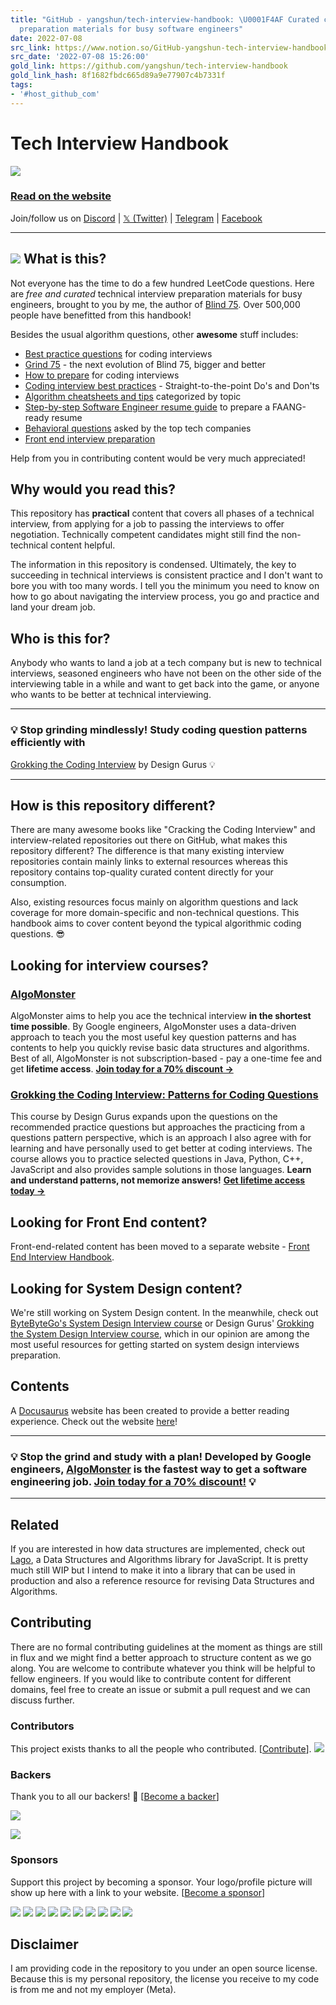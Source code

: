 ```yaml
---
title: "GitHub - yangshun/tech-interview-handbook: \U0001F4AF Curated coding interview
  preparation materials for busy software engineers"
date: 2022-07-08
src_link: https://www.notion.so/GitHub-yangshun-tech-interview-handbook-Curated-interview-preparation-materials-for-busy-engin-10f570ab64c54adda057c0df3478cc51
src_date: '2022-07-08 15:26:00'
gold_link: https://github.com/yangshun/tech-interview-handbook
gold_link_hash: 8f1682fbdc665d89a9e77907c4b7331f
tags:
- '#host_github_com'
---
```


Tech Interview Handbook
=======================


[![](/yangshun/tech-interview-handbook/raw/main/assets/logo.svg)](https://www.techinterviewhandbook.org/)
  

### [Read on the website](https://www.techinterviewhandbook.org/)



 Join/follow us on [Discord](https://discord.gg/usMqNaPczq) | [𝕏 (Twitter)](https://twitter.com/techinterviewhb) | [Telegram](https://t.me/techinterviewhandbook) | [Facebook](https://facebook.com/techinterviewhandbook)





---


[![](/yangshun/tech-interview-handbook/raw/main/assets/start-reading-button.jpg)](https://www.techinterviewhandbook.org/software-engineering-interview-guide/)
What is this?
-------------


Not everyone has the time to do a few hundred LeetCode questions. Here are *free and curated* technical interview preparation materials for busy engineers, brought to you by me, the author of [Blind 75](https://www.teamblind.com/post/New-Year-Gift---Curated-List-of-Top-75-LeetCode-Questions-to-Save-Your-Time-OaM1orEU). Over 500,000 people have benefitted from this handbook!


Besides the usual algorithm questions, other **awesome** stuff includes:


* [Best practice questions](https://www.techinterviewhandbook.org/coding-interview-study-plan/) for coding interviews
* [Grind 75](https://www.techinterviewhandbook.org/grind75) - the next evolution of Blind 75, bigger and better
* [How to prepare](https://www.techinterviewhandbook.org/coding-interview-prep/) for coding interviews
* [Coding interview best practices](https://www.techinterviewhandbook.org/coding-interview-cheatsheet/) - Straight-to-the-point Do's and Don'ts
* [Algorithm cheatsheets and tips](https://www.techinterviewhandbook.org/algorithms/study-cheatsheet/) categorized by topic
* [Step-by-step Software Engineer resume guide](https://www.techinterviewhandbook.org/resume/) to prepare a FAANG-ready resume
* [Behavioral questions](https://www.techinterviewhandbook.org/behavioral-interview-questions/) asked by the top tech companies
* [Front end interview preparation](https://www.frontendinterviewhandbook.com)


Help from you in contributing content would be very much appreciated!


Why would you read this?
------------------------


This repository has **practical** content that covers all phases of a technical interview, from applying for a job to passing the interviews to offer negotiation. Technically competent candidates might still find the non-technical content helpful.


The information in this repository is condensed. Ultimately, the key to succeeding in technical interviews is consistent practice and I don't want to bore you with too many words. I tell you the minimum you need to know on how to go about navigating the interview process, you go and practice and land your dream job.


Who is this for?
----------------


Anybody who wants to land a job at a tech company but is new to technical interviews, seasoned engineers who have not been on the other side of the interviewing table in a while and want to get back into the game, or anyone who wants to be better at technical interviewing.




---


### 💡 Stop grinding mindlessly! Study coding question patterns efficiently with
 [Grokking the Coding Interview](https://designgurus.org/link/kJSIoU?url=https%3A%2F%2Fdesigngurus.org%2Fcourse%3Fcourseid%3Dgrokking-the-coding-interview) by Design Gurus 💡




---


How is this repository different?
---------------------------------


There are many awesome books like "Cracking the Coding Interview" and interview-related repositories out there on GitHub, what makes this repository different? The difference is that many existing interview repositories contain mainly links to external resources whereas this repository contains top-quality curated content directly for your consumption.


Also, existing resources focus mainly on algorithm questions and lack coverage for more domain-specific and non-technical questions. This handbook aims to cover content beyond the typical algorithmic coding questions. 😎


Looking for interview courses?
------------------------------


### [AlgoMonster](https://shareasale.com/r.cfm?b=1873647&u=3114753&m=114505&urllink=&afftrack=)


AlgoMonster aims to help you ace the technical interview **in the shortest time possible**. By Google engineers, AlgoMonster uses a data-driven approach to teach you the most useful key question patterns and has contents to help you quickly revise basic data structures and algorithms. Best of all, AlgoMonster is not subscription-based - pay a one-time fee and get **lifetime access**. [**Join today for a 70% discount →**](https://shareasale.com/r.cfm?b=1873647&u=3114753&m=114505&urllink=&afftrack=)


### [Grokking the Coding Interview: Patterns for Coding Questions](https://designgurus.org/link/kJSIoU?url=https%3A%2F%2Fdesigngurus.org%2Fcourse%3Fcourseid%3Dgrokking-the-coding-interview)


This course by Design Gurus expands upon the questions on the recommended practice questions but approaches the practicing from a questions pattern perspective, which is an approach I also agree with for learning and have personally used to get better at coding interviews. The course allows you to practice selected questions in Java, Python, C++, JavaScript and also provides sample solutions in those languages. **Learn and understand patterns, not memorize answers!** [**Get lifetime access today →**](https://designgurus.org/link/kJSIoU?url=https%3A%2F%2Fdesigngurus.org%2Fcourse%3Fcourseid%3Dgrokking-the-coding-interview)


Looking for Front End content?
------------------------------


Front-end-related content has been moved to a separate website - [Front End Interview Handbook](https://frontendinterviewhandbook.com).


Looking for System Design content?
----------------------------------


We're still working on System Design content. In the meanwhile, check out [ByteByteGo's System Design Interview course](https://bytebytego.com?fpr=techinterviewhandbook) or Design Gurus' [Grokking the System Design Interview course](https://designgurus.org/link/kJSIoU?url=https%3A%2F%2Fdesigngurus.org%2Fcourse%3Fcourseid%3Dgrokking-the-system-design-interview), which in our opinion are among the most useful resources for getting started on system design interviews preparation.


Contents
--------


A [Docusaurus](https://github.com/facebook/docusaurus) website has been created to provide a better reading experience. Check out the website [here](https://www.techinterviewhandbook.org)!




---


### 💡 Stop the grind and study with a plan! Developed by Google engineers, [AlgoMonster](https://shareasale.com/r.cfm?b=1873647&u=3114753&m=114505&urllink=&afftrack=) is the fastest way to get a software engineering job. [Join today for a 70% discount!](https://shareasale.com/r.cfm?b=1873647&u=3114753&m=114505&urllink=&afftrack=) 💡




---


Related
-------


If you are interested in how data structures are implemented, check out [Lago](https://github.com/yangshun/lago), a Data Structures and Algorithms library for JavaScript. It is pretty much still WIP but I intend to make it into a library that can be used in production and also a reference resource for revising Data Structures and Algorithms.


Contributing
------------


There are no formal contributing guidelines at the moment as things are still in flux and we might find a better approach to structure content as we go along. You are welcome to contribute whatever you think will be helpful to fellow engineers. If you would like to contribute content for different domains, feel free to create an issue or submit a pull request and we can discuss further.


### Contributors


This project exists thanks to all the people who contributed. [[Contribute](/yangshun/tech-interview-handbook/blob/main/CONTRIBUTING.md)]. [![](https://camo.githubusercontent.com/742fb083721fc038d23a3d1cc2520b34de361ddaf0e167bd428df69cc79e567c/68747470733a2f2f6f70656e636f6c6c6563746976652e636f6d2f746563682d696e746572766965772d68616e64626f6f6b2f636f6e7472696275746f72732e7376673f77696474683d38393026627574746f6e3d66616c7365)](https://github.com/yangshun/tech-interview-handbook/graphs/contributors)


### Backers


Thank you to all our backers! 🙏 [[Become a backer](https://opencollective.com/tech-interview-handbook#backer)]


[![](https://camo.githubusercontent.com/849a0e6e93a7008d4aef2af8a91d7bd366d2dec506c47cf7c9446a9ee7725d85/68747470733a2f2f6f70656e636f6c6c6563746976652e636f6d2f746563682d696e746572766965772d68616e64626f6f6b2f6261636b6572732e7376673f77696474683d383930)](https://opencollective.com/tech-interview-handbook#backers)


[![](https://camo.githubusercontent.com/12f516d86d600c89a6abd2326256045c27325ad7c8532c0d36772965a4923be0/68747470733a2f2f7777772e6275796d6561636f666665652e636f6d2f6173736574732f696d672f637573746f6d5f696d616765732f6f72616e67655f696d672e706e67)](https://www.buymeacoffee.com/yangshun)


### Sponsors


Support this project by becoming a sponsor. Your logo/profile picture will show up here with a link to your website. [[Become a sponsor](https://opencollective.com/tech-interview-handbook#sponsor)]


[![](https://camo.githubusercontent.com/4ebc407a8270b3b43f571085082468ed2515b0c474e7f90a1767084219c3681d/68747470733a2f2f6f70656e636f6c6c6563746976652e636f6d2f746563682d696e746572766965772d68616e64626f6f6b2f73706f6e736f722f302f6176617461722e737667)](https://opencollective.com/tech-interview-handbook/sponsor/0/website) [![](https://camo.githubusercontent.com/e16590c2bb713586398cb5b1892ba2fe24fb78a8f2cb119c4b071fa87ab57896/68747470733a2f2f6f70656e636f6c6c6563746976652e636f6d2f746563682d696e746572766965772d68616e64626f6f6b2f73706f6e736f722f312f6176617461722e737667)](https://opencollective.com/tech-interview-handbook/sponsor/1/website) [![](https://camo.githubusercontent.com/88ad468c08481160cf5037b6bc700dd983053457276b5a019a3c644aec489130/68747470733a2f2f6f70656e636f6c6c6563746976652e636f6d2f746563682d696e746572766965772d68616e64626f6f6b2f73706f6e736f722f322f6176617461722e737667)](https://opencollective.com/tech-interview-handbook/sponsor/2/website) [![](https://camo.githubusercontent.com/a54130e2771e367207a3a9c45e42c7af5c5f219b30895c1af4df7acc1c3ba733/68747470733a2f2f6f70656e636f6c6c6563746976652e636f6d2f746563682d696e746572766965772d68616e64626f6f6b2f73706f6e736f722f332f6176617461722e737667)](https://opencollective.com/tech-interview-handbook/sponsor/3/website) [![](https://camo.githubusercontent.com/abd978873b56bcfb3b464a1fc7368b9a0d4dc62dd8e91f1504c4a24e663c8048/68747470733a2f2f6f70656e636f6c6c6563746976652e636f6d2f746563682d696e746572766965772d68616e64626f6f6b2f73706f6e736f722f342f6176617461722e737667)](https://opencollective.com/tech-interview-handbook/sponsor/4/website) [![](https://camo.githubusercontent.com/08911577cf612c41ef37ff7e81478cc23610ecd8c31d5f63996dbf223e4bd144/68747470733a2f2f6f70656e636f6c6c6563746976652e636f6d2f746563682d696e746572766965772d68616e64626f6f6b2f73706f6e736f722f352f6176617461722e737667)](https://opencollective.com/tech-interview-handbook/sponsor/5/website) [![](https://camo.githubusercontent.com/e0d4f429b81238065cb2ca884614048d71892ec98e71f806db987d36eb09ee15/68747470733a2f2f6f70656e636f6c6c6563746976652e636f6d2f746563682d696e746572766965772d68616e64626f6f6b2f73706f6e736f722f362f6176617461722e737667)](https://opencollective.com/tech-interview-handbook/sponsor/6/website) [![](https://camo.githubusercontent.com/9c95605b700ea0b691f1119b26a8a0eca1d6fcc24705f56a1126753940cb21fb/68747470733a2f2f6f70656e636f6c6c6563746976652e636f6d2f746563682d696e746572766965772d68616e64626f6f6b2f73706f6e736f722f372f6176617461722e737667)](https://opencollective.com/tech-interview-handbook/sponsor/7/website) [![](https://camo.githubusercontent.com/f21f42971d1f0b683fd24ffecd60181afd8c0292900532df6e95807c3c5996a8/68747470733a2f2f6f70656e636f6c6c6563746976652e636f6d2f746563682d696e746572766965772d68616e64626f6f6b2f73706f6e736f722f382f6176617461722e737667)](https://opencollective.com/tech-interview-handbook/sponsor/8/website) [![](https://camo.githubusercontent.com/da1db9534303c376a996bad9a66bc41a767c15571c3ff9d6de970c664ebb362c/68747470733a2f2f6f70656e636f6c6c6563746976652e636f6d2f746563682d696e746572766965772d68616e64626f6f6b2f73706f6e736f722f392f6176617461722e737667)](https://opencollective.com/tech-interview-handbook/sponsor/9/website)


Disclaimer
----------


I am providing code in the repository to you under an open source license. Because this is my personal repository, the license you receive to my code is from me and not my employer (Meta).